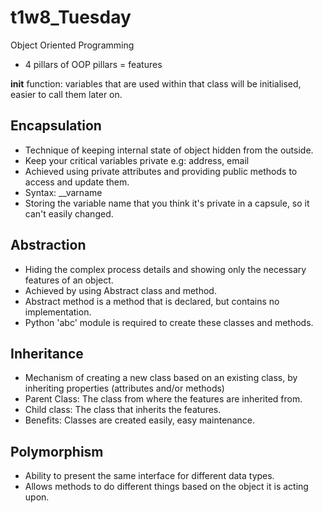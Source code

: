 # t1w8_Tuesday
Object Oriented Programming
- 4 pillars of OOP pillars = features

__init__ function: variables that are used within that class will be initialised, easier to call them later on.

## Encapsulation
- Technique of keeping internal state of object hidden from the outside.
- Keep your critical variables private e.g: address, email 
- Achieved using private attributes and providing public methods to access and update them.
- Syntax: __varname
- Storing the variable name that you think it's private in a capsule, so it can't easily changed.

## Abstraction
- Hiding the complex process details and showing only the necessary features of an object.
- Achieved by using Abstract class and method.
- Abstract method is a method that is declared, but contains no implementation.
- Python 'abc' module is required to create these classes and methods.

## Inheritance
- Mechanism of creating a new class based on an existing class, by inheriting properties (attributes and/or methods)
- Parent Class: The class from where the features are inherited from.
- Child class: The class that inherits the features.
- Benefits: Classes are created easily, easy maintenance.

## Polymorphism
- Ability to present the same interface for different data types.
- Allows methods to do different things based on the object it is acting upon.


